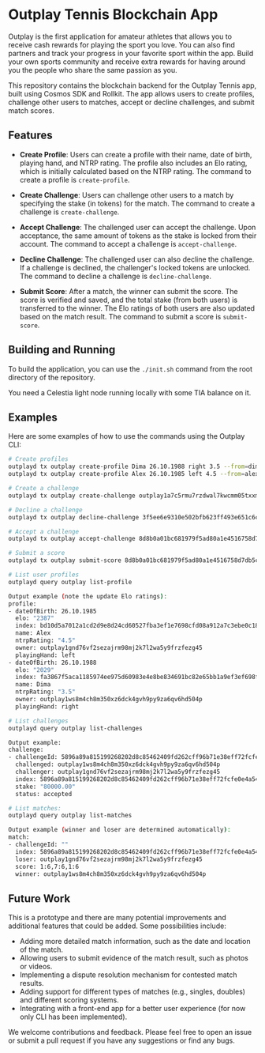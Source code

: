 # Outplay Tennis Blockchain App

Outplay is the first application for amateur athletes that allows you to receive cash rewards for playing the sport you love. You can also find partners and track your progress in your favorite sport within the app. Build your own sports community and receive extra rewards for having around you the people who share the same passion as you.

This repository contains the blockchain backend for the Outplay Tennis app, built using Cosmos SDK and Rollkit. The app allows users to create profiles, challenge other users to matches, accept or decline challenges, and submit match scores.

## Features

- **Create Profile**: Users can create a profile with their name, date of birth, playing hand, and NTRP rating. The profile also includes an Elo rating, which is initially calculated based on the NTRP rating. The command to create a profile is `create-profile`.

- **Create Challenge**: Users can challenge other users to a match by specifying the stake (in tokens) for the match. The command to create a challenge is `create-challenge`.

- **Accept Challenge**: The challenged user can accept the challenge. Upon acceptance, the same amount of tokens as the stake is locked from their account. The command to accept a challenge is `accept-challenge`.

- **Decline Challenge**: The challenged user can also decline the challenge. If a challenge is declined, the challenger's locked tokens are unlocked. The command to decline a challenge is `decline-challenge`.

- **Submit Score**: After a match, the winner can submit the score. The score is verified and saved, and the total stake (from both users) is transferred to the winner. The Elo ratings of both users are also updated based on the match result. The command to submit a score is `submit-score`.

## Building and Running

To build the application, you can use the `./init.sh` command from the root directory of the repository.

You need a Celestia light node running locally with some TIA balance on it.

## Examples

Here are some examples of how to use the commands using the Outplay CLI:

```bash
# Create profiles
outplayd tx outplay create-profile Dima 26.10.1988 right 3.5 --from=dima --keyring-backend test
outplayd tx outplay create-profile Alex 26.10.1985 left 4.5 --from=alex --keyring-backend test

# Create a challenge
outplayd tx outplay create-challenge outplay1a7c5rmu7rzdwal7kwcmm05txxm0fq30d8rz8ju 80000 --from=alex --keyring-backend test

# Decline a challenge
outplayd tx outplay decline-challenge 3f5ee6e9310e502bfb623ff493e651c6ca9ac691c36740f0552b2cdbd5ff9791 --from=dima --keyring-backend test

# Accept a challenge
outplayd tx outplay accept-challenge 8d8b0a01bc681979f5ad80a1e4516758d7db5cf93e61b6f3bc15d5e4b30bae9f --from=dima --keyring-backend test

# Submit a score
outplayd tx outplay submit-score 8d8b0a01bc681979f5ad80a1e4516758d7db5cf93e61b6f3bc15d5e4b30bae9f "1:6,7:6,1:6" --from=dima --keyring-backend test

# List user profiles
outplayd query outplay list-profile 

Output example (note the update Elo ratings):
profile:
- dateOfBirth: 26.10.1985
  elo: "2387"
  index: bd10d5a7012a1cd2d9e8d24cd60527fba3ef1e7698cfd08a912a7c3ebe0c18c3
  name: Alex
  ntrpRating: "4.5"
  owner: outplay1gnd76vf2sezajrm98mj2k7l2wa5y9frzfezg45
  playingHand: left
- dateOfBirth: 26.10.1988
  elo: "2029"
  index: fa3867f5aca1185974ee975d60983e4e8be834691bc82e65bb1a9ef3ef698f9a
  name: Dima
  ntrpRating: "3.5"
  owner: outplay1ws8m4ch8m350xz6dck4gvh9py9za6qv6hd504p
  playingHand: right

# List challenges
outplayd query outplay list-challenges

Output example:
challenge:
- challengeId: 5896a89a815199268202d8c85462409fd262cff96b71e38eff72fcfe0e4a5449
  challenged: outplay1ws8m4ch8m350xz6dck4gvh9py9za6qv6hd504p
  challenger: outplay1gnd76vf2sezajrm98mj2k7l2wa5y9frzfezg45
  index: 5896a89a815199268202d8c85462409fd262cff96b71e38eff72fcfe0e4a5449
  stake: "80000.00"
  status: accepted

# List matches:
outplayd query outplay list-matches

Output example (winner and loser are determined automatically):
match:
- challengeId: ""
  index: 5896a89a815199268202d8c85462409fd262cff96b71e38eff72fcfe0e4a5449
  loser: outplay1gnd76vf2sezajrm98mj2k7l2wa5y9frzfezg45
  score: 1:6,7:6,1:6
  winner: outplay1ws8m4ch8m350xz6dck4gvh9py9za6qv6hd504p
```

## Future Work
This is a prototype and there are many potential improvements and additional features that could be added. Some possibilities include:

- Adding more detailed match information, such as the date and location of the match.
- Allowing users to submit evidence of the match result, such as photos or videos.
- Implementing a dispute resolution mechanism for contested match results.
- Adding support for different types of matches (e.g., singles, doubles) and different scoring systems.
- Integrating with a front-end app for a better user experience (for now only CLI has been implemented).

We welcome contributions and feedback. Please feel free to open an issue or submit a pull request if you have any suggestions or find any bugs.
